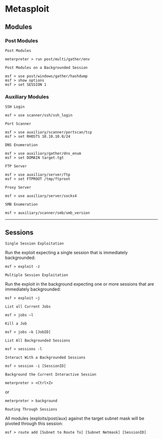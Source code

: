 # Metasploit

## Modules

### Post Modules

`Post Modules` 

    meterpreter > run post/multi/gather/env

`Post Modules on a Backgrounded Session`

    msf > use post/windows/gather/hashdump
    msf > show options
    msf > set SESSION 1

### Auxiliary Modules

`SSH Login`

    msf > use scanner/ssh/ssh_login
    
`Port Scanner`

    msf > use auxiliary/scanner/portscan/tcp
    msf > set RHOSTS 10.10.10.0/24

`DNS Enumeration`

    msf > use auxiliary/gather/dns_enum
    msf > set DOMAIN target.tgt

`FTP Server`

    msf > use auxiliary/server/ftp
    msf > set FTPROOT /tmp/ftproot

`Proxy Server`

    msf > use auxiliary/server/socks4

`SMB Enumeration`

    msf > auxiliary/scanner/smb/smb_version

------

## Sessions

`Single Session Exploitation`

Run the exploit expecting a single session that is
immediately backgrounded:

    msf > exploit -z

`Multiple Session Exploitation`

Run the exploit in the background expecting one or
more sessions that are immediately backgrounded:

    msf > exploit –j

`List all Current Jobs`

    msf > jobs –l

`Kill a Job`

    msf > jobs –k [JobID]

`List All Backgrounded Sessions`

    msf > sessions -l

`Interact With a Backgrounded Sessions`

    msf > session -i [SessionID]

`Background the Current Interactive Session`

    meterpreter > <Ctrl+Z>

or

    meterpreter > background

`Routing Through Sessions`

All modules (exploits/post/aux) against the target subnet mask will be pivoted through this session:  

    msf > route add [Subnet to Route To] [Subnet Netmask] [SessionID]